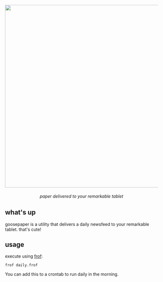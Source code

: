 <p align=center><img align=center src='https://user-images.githubusercontent.com/693511/76271213-1eaf5680-624e-11ea-95c6-2eb490e0eef6.png' width=600 /></p>
<h6 align=center>paper delivered to your remarkable tablet</h6>


## what's up

goosepaper is a utility that delivers a daily newsfeed to your remarkable tablet. that's cute!

## usage

execute using [frof](https://github.com/j6k4m8/frof):

```shell
frof daily.frof
```

You can add this to a crontab to run daily in the morning.


